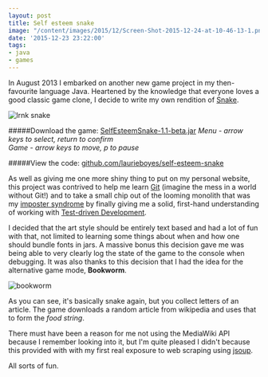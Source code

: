 ```yaml
---
layout: post
title: Self esteem snake
image: "/content/images/2015/12/Screen-Shot-2015-12-24-at-10-46-13-1.png"
date: '2015-12-23 23:22:00'
tags:
- java
- games
---
```


In August 2013 I embarked on another new game project in my then-favourite language Java. Heartened by the knowledge that everyone loves a good classic game clone, I decide to write my own rendition of [Snake](https://en.wikipedia.org/wiki/Snake_(video_game)).

![lrnk snake](http://static.lrnk.co.uk/blog-content/lrnksnake.gif)

#####Download the game: [SelfEsteemSnake-1.1-beta.jar](https://github.com/laurieboyes/self-esteem-snake/releases/download/v1.1-beta/SelfEsteemSnake-1.1-beta.jar)
*Menu - arrow keys to select, return to confirm*<br/>
*Game - arrow keys to move, p to pause*

#####View the code: [github.com/laurieboyes/self-esteem-snake](https://github.com/laurieboyes/self-esteem-snake)
<span class="paragraph-space-forcer"></span>

As well as giving me one more shiny thing to put on my personal website, this project was contrived to help me learn [Git](https://git-scm.com/) (imagine the mess in a world without Git!) and to take a small chip out of the looming monolith that was my [imposter syndrome](https://en.wikipedia.org/wiki/Impostor_syndrome) by finally giving me a solid, first-hand understanding of working with [Test-driven Development](https://en.wikipedia.org/wiki/Test-driven_development).

I decided that the art style should be entirely text based and had a lot of fun with that, not limited to learning some things about when and how one should bundle fonts in jars. A massive bonus this decision gave me was being able to very clearly log the state of the game to the console when debugging. It was also thanks to this decision that I had the idea for the alternative game mode, **Bookworm**.

![bookworm](http://static.lrnk.co.uk/blog-content/lrnksnake-bookworm.gif)

As you can see, it's basically snake again, but you collect letters of an article. The game downloads a random article from wikipedia and uses that to form the *food string*.

There must have been a reason for me not using the MediaWiki API because I remember looking into it, but I'm quite pleased I didn't because this provided with with my first real exposure to web scraping using [jsoup](http://jsoup.org/).

All sorts of fun.

